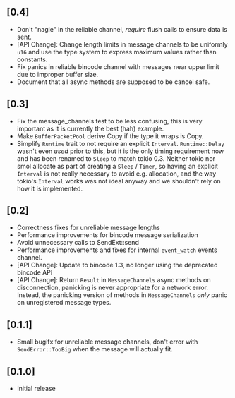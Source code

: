 ## [0.4]
- Don't "nagle" in the reliable channel, *require* flush calls to ensure data is
  sent.
- [API Change]: Change length limits in message channels to be uniformly `u16`
  and use the type system to express maximum values rather than constants.
- Fix panics in reliable bincode channel with messages near upper limit due to
  improper buffer size.
- Document that all async methods are supposed to be cancel safe.

## [0.3]
- Fix the message_channels test to be less confusing, this is very important as
  it is currently the best (hah) example.
- Make `BufferPacketPool` derive Copy if the type it wraps is Copy.
- Simplify `Runtime` trait to not require an explicit `Interval`.
  `Runtime::Delay` wasn't even *used* prior to this, but it is the only timing
  requirement now and has been renamed to `Sleep` to match tokio 0.3.  Neither
  tokio nor smol allocate as part of creating a `Sleep` / `Timer`, so having an
  explicit `Interval` is not really necessary to avoid e.g. allocation, and the
  way tokio's `Interval` works was not ideal anyway and we shouldn't rely on how
  it is implemented.

## [0.2]
- Correctness fixes for unreliable message lengths
- Performance improvements for bincode message serialization
- Avoid unnecessary calls to SendExt::send
- Performance improvements and fixes for internal `event_watch` events channel.
- [API Change]: Update to bincode 1.3, no longer using the deprecated bincode API
- [API Change]: Return `Result` in `MessageChannels` async methods on
  disconnection, panicking is never appropriate for a network error.  Instead,
  the panicking version of methods in `MessageChannels` *only* panic on
  unregistered message types.

## [0.1.1]
- Small bugifx for unreliable message channels, don't error with
  `SendError::TooBig` when the message will actually fit.

## [0.1.0]
- Initial release
